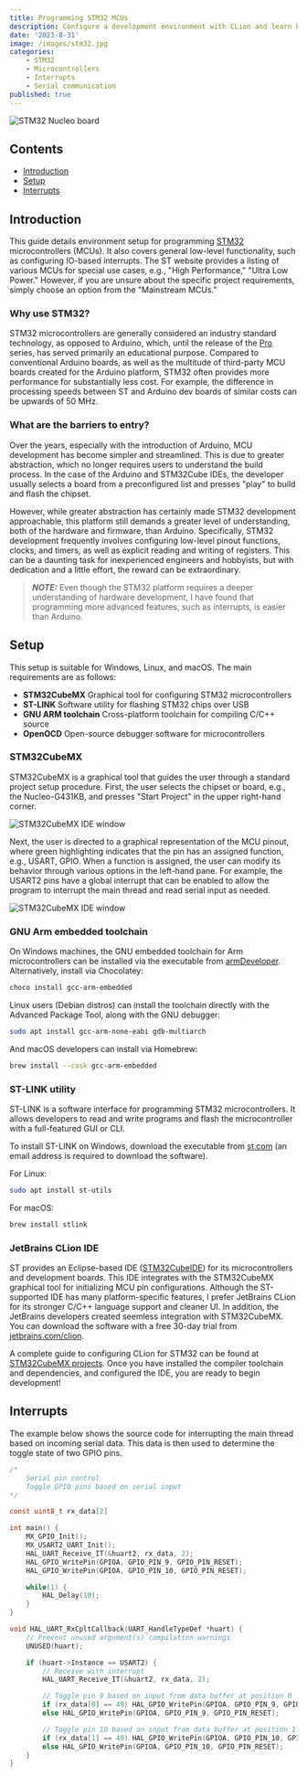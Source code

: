 ```yaml
---
title: Programming STM32 MCUs
description: Configure a development environment with CLion and learn basic MCU functions
date: '2023-8-31'
image: /images/stm32.jpg
categories:
    - STM32
    - Microcontrollers
    - Interrupts
    - Serial communication
published: true
---
```


![STM32 Nucleo board](/images/stm32.jpg)

## Contents

-   [Introduction](#introduction)
-   [Setup](#setup)
-   [Interrupts](#interrupts)

## <a id="introduction">Introduction</a>

This guide details environment setup for programming [STM32](https://www.st.com/en/microcontrollers-microprocessors/stm32-32-bit-arm-cortex-mcus.html) microcontrollers (MCUs). It also covers general low-level functionality, such as configuring IO-based interrupts. The ST website provides a listing of various MCUs for special use cases, e.g., "High Performance," "Ultra Low Power." However, if you are unsure about the specific project requirements, simply choose an option from the "Mainstream MCUs."

### Why use STM32?

STM32 microcontrollers are generally considered an industry standard technology, as opposed to Arduino, which, until the release of the [Pro](https://www.arduino.cc/pro/) series, has served primarily an educational purpose. Compared to conventional Arduino boards, as well as the multitude of third-party MCU boards created for the Arduino platform, STM32 often provides more performance for substantially less cost. For example, the difference in processing speeds between ST and Arduino dev boards of similar costs can be upwards of 50 MHz.

### What are the barriers to entry?

Over the years, especially with the introduction of Arduino, MCU development has become simpler and streamlined. This is due to greater abstraction, which no longer requires users to understand the build process. In the case of the Arduino and STM32Cube IDEs, the developer usually selects a board from a preconfigured list and presses "play" to build and flash the chipset.

However, while greater abstraction has certainly made STM32 development approachable, this platform still demands a greater level of understanding, both of the hardware and firmware, than Arduino. Specifically, STM32 development frequently involves configuring low-level pinout functions, clocks, and timers, as well as explicit reading and writing of registers. This can be a daunting task for inexperienced engineers and hobbyists, but with dedication and a little effort, the reward can be extraordinary.

> **_NOTE:_** Even though the STM32 platform requires a deeper understanding of hardware development, I have found that programming more advanced features, such as interrupts, is easier than Arduino.

## <a id="setup">Setup</a>

This setup is suitable for Windows, Linux, and macOS. The main requirements are as follows:

-   **STM32CubeMX** Graphical tool for configuring STM32 microcontrollers
-   **ST-LINK** Software utility for flashing STM32 chips over USB
-   **GNU ARM toolchain** Cross-platform toolchain for compiling C/C++ source
-   **OpenOCD** Open-source debugger software for microcontrollers

### STM32CubeMX

STM32CubeMX is a graphical tool that guides the user through a standard project setup procedure. First, the user selects the chipset or board, e.g., the Nucleo-G431KB, and presses "Start Project" in the upper right-hand corner.

![STM32CubeMX IDE window](/images/stm32cubemx_board_selector.png)

Next, the user is directed to a graphical representation of the MCU pinout, where green highlighting indicates that the pin has an assigned function, e.g., USART, GPIO. When a function is assigned, the user can modify its behavior through various options in the left-hand pane. For example, the USART2 pins have a global interrupt that can be enabled to allow the program to interrupt the main thread and read serial input as needed.

![STM32CubeMX IDE window](/images/stm32cubemx_pin_config.png)

### GNU Arm embedded toolchain

On Windows machines, the GNU embedded toolchain for Arm microcontrollers can be installed via the executable from [armDeveloper](https://developer.arm.com/tools-and-software/open-source-software/developer-tools/gnu-toolchain/gnu-rm/downloads). Alternatively, install via Chocolatey:

```ps1
choco install gcc-arm-embedded
```

Linux users (Debian distros) can install the toolchain directly with the Advanced Package Tool, along with the GNU debugger:

```bash
sudo apt install gcc-arm-none-eabi gdb-multiarch
```

And macOS developers can install via Homebrew:

```zsh
brew install --cask gcc-arm-embedded
```

### ST-LINK utility

ST-LINK is a software interface for programming STM32 microcontrollers. It allows developers to read and write programs and flash the microcontroller with a full-featured GUI or CLI.

To install ST-LINK on Windows, download the executable from [st.com](https://www.st.com/en/development-tools/stsw-link004.html) (an email address is required to download the software).

For Linux:

```bash
sudo apt install st-utils
```

For macOS:

```zsh
brew install stlink
```

### JetBrains CLion IDE

ST provides an Eclipse-based IDE ([STM32CubeIDE](https://www.st.com/en/development-tools/stm32cubeide.html)) for its microcontrollers and development boards. This IDE integrates with the STM32CubeMX graphical tool for initializing MCU pin configurations. Although the ST-supported IDE has many platform-specific features, I prefer JetBrains CLion for its stronger C/C++ language support and cleaner UI. In addition, the JetBrains developers created seemless integration with STM32CubeMX. You can download the software with a free 30-day trial from [jetbrains.com/clion](https://www.jetbrains.com/clion/).

A complete guide to configuring CLion for STM32 can be found at [STM32CubeMX projects](https://www.jetbrains.com/help/clion/embedded-development.html). Once you have installed the compiler toolchain and dependencies, and configured the IDE, you are ready to begin development!

## <a id="interrupts">Interrupts</a>

The example below shows the source code for interrupting the main thread based on incoming serial data. This data is then used to determine the toggle state of two GPIO pins.

```c
/*
    Serial pin control
    Toggle GPIO pins based on serial input
*/

const uint8_t rx_data[2]

int main() {
    MX_GPIO_Init();
    MX_USART2_UART_Init();
    HAL_UART_Receive_IT(&huart2, rx_data, 2);
    HAL_GPIO_WritePin(GPIOA, GPIO_PIN_9, GPIO_PIN_RESET);
    HAL_GPIO_WritePin(GPIOA, GPIO_PIN_10, GPIO_PIN_RESET);

    while(1) {
        HAL_Delay(10);
    }
}

void HAL_UART_RxCpltCallback(UART_HandleTypeDef *huart) {
    // Prevent unused argument(s) compilation warnings
    UNUSED(huart);

    if (huart->Instance == USART2) {
        // Receive with interrupt
        HAL_UART_Receive_IT(&huart2, rx_data, 2);

        // Toggle pin 9 based on input from data buffer at position 0
        if (rx_data[0] == 49) HAL_GPIO_WritePin(GPIOA, GPIO_PIN_9, GPIO_PIN_SET);
        else HAL_GPIO_WritePin(GPIOA, GPIO_PIN_9, GPIO_PIN_RESET);

        // Toggle pin 10 based on input from data buffer at position 1
        if (rx_data[1] == 49) HAL_GPIO_WritePin(GPIOA, GPIO_PIN_10, GPIO_PIN_SET);
        else HAL_GPIO_WritePin(GPIOA, GPIO_PIN_10, GPIO_PIN_RESET);
    }
}
```
